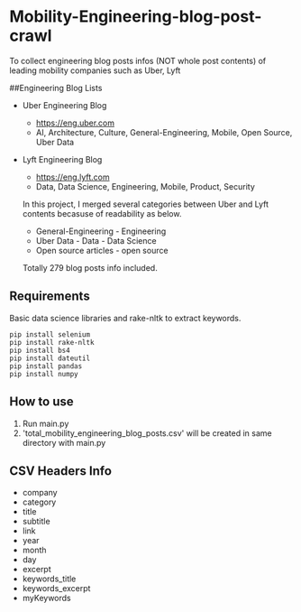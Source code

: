 # Mobility-Engineering-blog-post-crawl
To collect engineering blog posts infos (NOT whole post contents) of leading mobility companies such as Uber, Lyft

##Engineering Blog Lists

- Uber Engineering Blog
    - https://eng.uber.com
    - AI, Architecture, Culture, General-Engineering, Mobile, Open Source, Uber Data

- Lyft Engineering Blog
    - https://eng.lyft.com
    - Data, Data Science, Engineering, Mobile, Product, Security
 
    In this project, I merged several categories between Uber and Lyft contents becasuse of readability as below.
    - General-Engineering - Engineering
    - Uber Data - Data - Data Science
    - Open source articles - open source

    Totally 279 blog posts info included.


## Requirements

Basic data science libraries and rake-nltk to extract keywords.

```
pip install selenium
pip install rake-nltk
pip install bs4
pip install dateutil
pip install pandas
pip install numpy
```


## How to use

1. Run main.py
2. 'total_mobility_engineering_blog_posts.csv' will be created in same directory with main.py

## CSV Headers Info

- company
- category
- title
- subtitle
- link
- year
- month
- day
- excerpt
- keywords_title
- keywords_excerpt
- myKeywords


